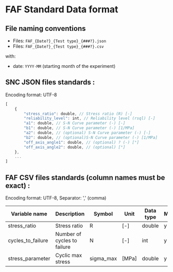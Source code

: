# FAF Standard Data format

## File naming conventions

- Files: `FAF_{Date?}_{Test type}_{###?}.json`
- Files: `FAF_{Date?}_{Test type}_{###?}.csv`

with:

- date: `YYYY-MM` (starting month of the experiment)

## SNC JSON files standards :

Encoding format: UTF-8

```javascript
[
	{
		"stress_ratio": double, // Stress ratio (R) [-]
		"reliability_level": int, // Reliability level (rsql) [-]
		"a1": double, // S-N Curve parameter (-) [-]
		"b1": double, // S-N Curve parameter (-) [1/MPa]
		"a2": double, // (optional) S-N Curve parameter (-) [-]
		"b2": double, // (optional)S-N Curve parameter (-) [1/MPa]
        "off_axis_angle1": double, // (optional) ? (-) [°]
        "off_axis_angle2": double, // (optional) [°]
	},
	...
]
```

## FAF CSV files standards (column names must be exact) :

Encoding format: UTF-8, Separator: ',' (comma)

| Variable name        | Description                            | Symbol    | Unit    | Data type | Mandatory          |
|----------------------|----------------------------------------|-----------|---------|-----------|--------------------|
| stress_ratio         | Stress ratio                           | R         | [-]     | double    | y |
| cycles_to_failure    | Number of cycles to failure            | N         | [-]     | int       | y |
| stress_parameter     | Cyclic max stress                      | sigma_max | [MPa]   | double    | y           |
